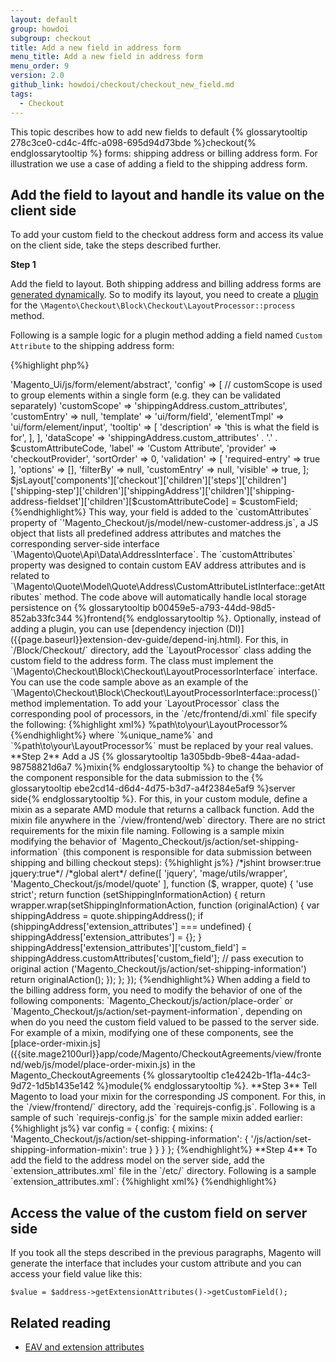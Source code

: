 ```yaml
---
layout: default
group: howdoi
subgroup: checkout
title: Add a new field in address form
menu_title: Add a new field in address form
menu_order: 9
version: 2.0
github_link: howdoi/checkout/checkout_new_field.md
tags:
  - Checkout
---
```


This topic describes how to add new fields to default {% glossarytooltip 278c3ce0-cd4c-4ffc-a098-695d94d73bde %}checkout{% endglossarytooltip %} forms: shipping address or billing address form. For illustration we use a case of adding a field to the shipping address form.

## Add the field to layout and handle its value on the client side

To add your custom field to the checkout address form and access its value on the client side,
take the steps described further.

**Step 1**

Add the field to layout. Both shipping address and billing address forms are [generated dynamically]({{page.baseurl}}howdoi/checkout/checkout_form.html#dynamic_form). So to modify its layout, you need to create a [plugin]({{page.baseurl}}extension-dev-guide/plugins.html) for the `\Magento\Checkout\Block\Checkout\LayoutProcessor::process` method.

Following is a sample logic for a plugin method adding a field named `Custom Attribute` to the shipping address form:

{%highlight php%}
<?php
$customAttributeCode = 'custom_field';
$customField = [
    'component' => 'Magento_Ui/js/form/element/abstract',
    'config' => [
        // customScope is used to group elements within a single form (e.g. they can be validated separately)
        'customScope' => 'shippingAddress.custom_attributes',
        'customEntry' => null,
        'template' => 'ui/form/field',
        'elementTmpl' => 'ui/form/element/input',
        'tooltip' => [
            'description' => 'this is what the field is for',
        ],
    ],
    'dataScope' => 'shippingAddress.custom_attributes' . '.' . $customAttributeCode,
    'label' => 'Custom Attribute',
    'provider' => 'checkoutProvider',
    'sortOrder' => 0,
    'validation' => [
       'required-entry' => true
    ],
    'options' => [],
    'filterBy' => null,
    'customEntry' => null,
    'visible' => true,
];

$jsLayout['components']['checkout']['children']['steps']['children']['shipping-step']['children']['shippingAddress']['children']['shipping-address-fieldset']['children'][$customAttributeCode] = $customField;
{%endhighlight%}

This way, your field is added to the `customAttributes` property of `'Magento_Checkout/js/model/new-customer-address.js`, a JS object that lists all predefined address attributes and matches the corresponding server-side interface `\Magento\Quote\Api\Data\AddressInterface`. The `customAttributes` property was designed to contain custom EAV address attributes and is related to `\Magento\Quote\Model\Quote\Address\CustomAttributeListInterface::getAttributes` method. The code above will automatically handle local storage persistence on {% glossarytooltip b00459e5-a793-44dd-98d5-852ab33fc344 %}frontend{% endglossarytooltip %}.

Optionally, instead of adding a plugin, you can use [dependency injection (DI)]({{page.baseurl}}extension-dev-guide/depend-inj.html). For this, in `<your_module_dir>/Block/Checkout/` directory, add the `LayoutProcessor` class adding the custom field to the address form. The class must implement the `\Magento\Checkout\Block\Checkout\LayoutProcessorInterface` interface. You can use the code sample above as an example of the `\Magento\Checkout\Block\Checkout\LayoutProcessorInterface::process()` method implementation. To add your `LayoutProcessor` class the corresponding pool of processors, in the `<your_module_dir>/etc/frontend/di.xml` file specify the following:

{%highlight xml%}

<type name="Magento\Checkout\Block\Onepage">
        <arguments>
            <argument name="layoutProcessors" xsi:type="array">
                <item name="%unique_name%" xsi:type="object">%path\to\your\LayoutProcessor%</item>
            </argument>
        </arguments>
</type>

{%endhighlight%}

where `%unique_name%` and `%path\to\your\LayoutProcessor%` must be replaced by your real values.


**Step 2**

Add a JS {% glossarytooltip 1a305bdb-9be8-44aa-adad-98758821d6a7 %}mixin{% endglossarytooltip %} to change the behavior of the component responsible for the data submission to the {% glossarytooltip ebe2cd14-d6d4-4d75-b3d7-a4f2384e5af9 %}server side{% endglossarytooltip %}. For this, in your custom module, define a mixin as a separate AMD module that returns a callback function. Add the mixin file anywhere in the `<your_module_dir>/view/frontend/web` directory. There are no strict requirements for the mixin file naming.

Following is a sample mixin modifying the behavior of `Magento_Checkout/js/action/set-shipping-information` (this component is responsible for data submission between shipping and billing checkout steps):
{%highlight js%}

/*jshint browser:true jquery:true*/
/*global alert*/
define([
    'jquery',
    'mage/utils/wrapper',
    'Magento_Checkout/js/model/quote'
], function ($, wrapper, quote) {
    'use strict';

    return function (setShippingInformationAction) {

        return wrapper.wrap(setShippingInformationAction, function (originalAction) {
            var shippingAddress = quote.shippingAddress();
            if (shippingAddress['extension_attributes'] === undefined) {
                shippingAddress['extension_attributes'] = {};
            }

            shippingAddress['extension_attributes']['custom_field'] = shippingAddress.customAttributes['custom_field'];
            // pass execution to original action ('Magento_Checkout/js/action/set-shipping-information')
            return originalAction();
        });
    };
});
{%endhighlight%}

When adding a field to the billing address form, you need to modify the behavior of one of the following components: `Magento_Checkout/js/action/place-order` or `Magento_Checkout/js/action/set-payment-information`, depending on when do you need the custom field valued to be passed to the server side. For example of a mixin, modifying one of these components, see the [place-order-mixin.js]({{site.mage2100url}}app/code/Magento/CheckoutAgreements/view/frontend/web/js/model/place-order-mixin.js) in the Magento_CheckoutAgreements {% glossarytooltip c1e4242b-1f1a-44c3-9d72-1d5b1435e142 %}module{% endglossarytooltip %}.


**Step 3**

Tell Magento to load your mixin for the corresponding JS component. For this, in the `<YourModule_dir>/view/frontend/` directory, add the `requirejs-config.js`.

Following is a sample of such `requirejs-config.js` for the sample mixin added earlier:

{%highlight js%}

var config = {
    config: {
        mixins: {
            'Magento_Checkout/js/action/set-shipping-information': {
                '<YourNamespace_YourModule>/js/action/set-shipping-information-mixin': true
            }
        }
    }
};
{%endhighlight%}


**Step 4**

To add the field to the address model on the server side, add the `extension_attributes.xml` file in the `<YourModule_dir>/etc/` directory.

Following is a sample `extension_attributes.xml`:

{%highlight xml%}
<?xml version="1.0"?>

<config xmlns:xsi="http://www.w3.org/2001/XMLSchema-instance" xsi:noNamespaceSchemaLocation="urn:magento:framework:Api/etc/extension_attributes.xsd">
    <extension_attributes for="Magento\Quote\Api\Data\AddressInterface">
        <attribute code="custom_field" type="string" />
    </extension_attributes>
</config>
{%endhighlight%}

## Access the value of the custom field on server side
If you took all the steps described in the previous paragraphs,
Magento will generate the interface that includes your custom attribute and you can access your field value like this:

    $value = $address->getExtensionAttributes()->getCustomField();

## Related reading

- [EAV and extension attributes]({{page.baseurl}}extension-dev-guide/attributes.html)

